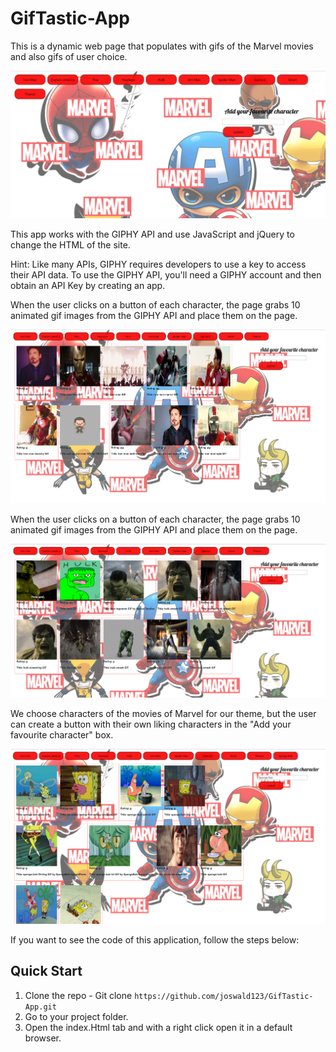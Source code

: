 # GifTastic-App

This is a dynamic web page that populates with gifs of the Marvel movies and also gifs of user choice. 

![Page Screen](/assets/images/PageScreen1.PNG)

This app works with the GIPHY API and use JavaScript and jQuery to change the HTML of the site.

Hint: Like many APIs, GIPHY requires developers to use a key to access their API data. To use the GIPHY API, you'll need a GIPHY account and then obtain an API Key by creating an app.

When the user clicks on a button of each character, the page grabs 10 animated gif images from the GIPHY API and place them on the page.

![Page Screen](/assets/images/PageScreen2.PNG)

When the user clicks on a button of each character, the page grabs 10 animated gif images from the GIPHY API and place them on the page.

![Page Screen](/assets/images/PageScreen3.PNG)

We choose characters of the movies of Marvel for our theme, but the user can create a button with their own liking characters in the "Add your favourite character" box.

![Page Screen](/assets/images/PageScreen4.PNG)



If you want to see the code of this application, follow the steps below:

## Quick Start

1.  Clone the repo - Git clone `https://github.com/joswald123/GifTastic-App.git`
2.  Go to your project folder.
3.  Open the index.Html tab and with a right click open it in a default browser.




